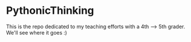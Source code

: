# PythonicThinking
This is the repo dedicated to my teaching efforts with a 4th --> 5th grader. We'll see where it goes :)
